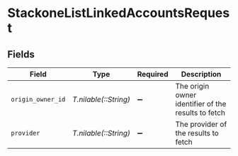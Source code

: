 # StackoneListLinkedAccountsRequest


## Fields

| Field                                               | Type                                                | Required                                            | Description                                         |
| --------------------------------------------------- | --------------------------------------------------- | --------------------------------------------------- | --------------------------------------------------- |
| `origin_owner_id`                                   | *T.nilable(::String)*                               | :heavy_minus_sign:                                  | The origin owner identifier of the results to fetch |
| `provider`                                          | *T.nilable(::String)*                               | :heavy_minus_sign:                                  | The provider of the results to fetch                |